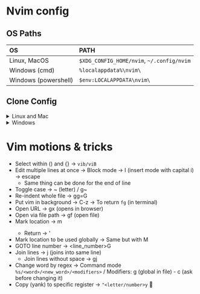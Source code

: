 # Nvim config

## OS Paths

| OS                   | PATH                                      |
| :------------------- | :---------------------------------------- |
| Linux, MacOS         | `$XDG_CONFIG_HOME/nvim`, `~/.config/nvim` |
| Windows (cmd)        | `%localappdata%\nvim\`                    |
| Windows (powershell) | `$env:LOCALAPPDATA\nvim\`                 |

## Clone Config

<details><summary> Linux and Mac </summary>

```sh
git clone git@github.com:ybarsotti/nvim-config.git ${XDG_CONFIG_HOME:-$HOME/.config}"/nvim
```

</details>

<details><summary> Windows </summary>

If you're using `cmd.exe`:

```
git clone git@github.com:ybarsotti/nvim-config.git "%localappdata%\nvim"
```

If you're using `powershell.exe`

```
git clone https://github.com/dam9000/kickstart.nvim.git "${env:LOCALAPPDATA}\nvim"
```

</details>

# Vim motions & tricks

- Select within () and {} -> `vib/viB`
- Edit multiple lines at once -> Block mode -> I (insert mode with capital i) -> escape
  - Same thing can be done for the end of line
- Toggle case -> ~ (letter) / g~<motion>
- Re-indent whole file -> gg=G
- Put vim in background -> C-z -> To return `fg` (in terminal)
- Open URL -> gx (opens in browser)
- Open via file path -> gf (open file)
- Mark location -> m<letter>
  - Return -> '<letter>
- Mark location to be used globally -> Same but with M
- GOTO line number -> <line_number>G
- Join lines -> j (joins into same line)
  - Join lines without space -> gj
- Change word by regex -> Command mode `%s/<word>/<new_word>/<modifiers>` / Modifiers: g (global in file) - c (ask before changing it)
- Copy (yank) to specific register -> `"<letter/number>y`
  
